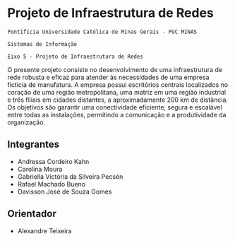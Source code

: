 # Projeto de Infraestrutura de Redes

`Pontifícia Universidade Católica de Minas Gerais - PUC MINAS`

`Sistemas de Informação`

`Eixo 5 - Projeto de Infraestrutura de Redes`

O presente projeto consiste no desenvolvimento de uma infraestrutura de rede robusta e eficaz para atender às necessidades de uma empresa fictícia de manufatura. A empresa possui escritórios centrais localizados no coração de uma região metropolitana, uma matriz em uma região industrial e três filiais em cidades distantes, a aproximadamente 200 km de distância. Os objetivos são garantir uma conectividade eficiente, segura e escalável entre todas as instalações, permitindo a comunicação e a produtividade da organização.

## Integrantes

* Andressa Cordeiro Kahn 
* Carolina Moura
* Gabriella Victória da Silveira Pecsén
* Rafael Machado Bueno
* Davisson José de Souza Gomes

## Orientador

* Alexandre Teixeira


